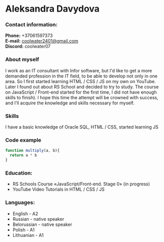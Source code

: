 
# Aleksandra Davydova


### Contact information:

**Phone:** +37061597373<br>
**E-mail:** coolwater2401@gmail.com<br>
**Discord:** coolwater07

### About myself

I work as an IT consultant with Infor software, but I'd like to get a more demanded profession in the IT field, to be able to develop not only in one area. So I first started learning HTML / CSS / JS on my own on YouTube. Later I found out about RS School and decided to try to study. The course on JavaScript / Front-end started for the first time, I did not have enough skills to finish). I hope this time the attempt will be crowned with success, and I'll acquire the knowledge and skills necessary for myself.

### Skills
I have a basic knowledge of Oracle SQL, HTML / CSS, started learning JS

### Code example
```javascript
function multiply(a, b){
  return a * b
}
```

### Education:

- RS Schools Course «JavaScript/Front-end. Stage 0» (in progress)
- YouTube Video Tutorials in HTML / CSS / JS

### Languages:

- English \- А2
- Russian \- native speaker 
- Belorussian \- native speaker
- Polish \- A1
- Lithuanian \- A1
